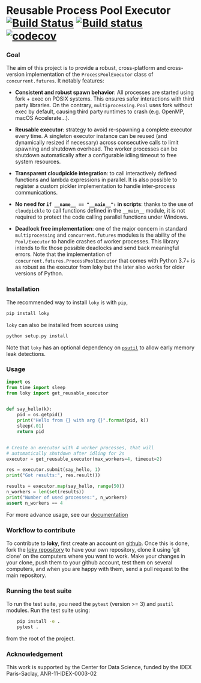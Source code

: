 # Reusable Process Pool Executor  [![Build Status](https://travis-ci.org/tomMoral/loky.svg?branch=master)](https://travis-ci.org/tomMoral/loky) [![Build status](https://ci.appveyor.com/api/projects/status/oifqilb5sb0p7fdp/branch/master?svg=true)](https://ci.appveyor.com/project/tomMoral/loky/branch/master) [![codecov](https://codecov.io/gh/tomMoral/loky/branch/master/graph/badge.svg)](https://codecov.io/gh/tomMoral/loky)


### Goal

The aim of this project is to provide a robust, cross-platform and
cross-version implementation of the `ProcessPoolExecutor` class of
`concurrent.futures`. It notably features:

  * __Consistent and robust spawn behavior__: All processes are started
    using fork + exec on POSIX systems. This ensures safer interactions with
    third party libraries. On the contrary, `multiprocessing.Pool` uses
    fork without exec by default, causing third party runtimes to crash
    (e.g. OpenMP, macOS Accelerate...).

  * __Reusable executor__: strategy to avoid re-spawning a complete
    executor every time. A singleton executor instance can be reused (and
    dynamically resized if necessary) across consecutive calls to limit
    spawning and shutdown overhead. The worker processes can be shutdown
    automatically after a configurable idling timeout to free system
    resources.

  * __Transparent cloudpickle integration__: to call interactively
    defined functions and lambda expressions in parallel. It is also
    possible to register a custom pickler implementation to handle
    inter-process communications.

  * __No need for ``if __name__ == "__main__":`` in scripts__: thanks
    to the use of ``cloudpickle`` to call functions defined in the
    ``__main__`` module, it is not required to protect the code calling
    parallel functions under Windows.

  * __Deadlock free implementation__: one of the major concern in
    standard `multiprocessing` and `concurrent.futures` modules is the
    ability of the `Pool/Executor` to handle crashes of worker
    processes. This library intends to fix those possible deadlocks and
    send back meaningful errors. Note that the implementation of
    `concurrent.futures.ProcessPoolExecutor` that comes with Python 3.7+
    is as robust as the executor from loky but the later also works for
    older versions of Python.


### Installation

The recommended way to install `loky` is with `pip`,
```bash
pip install loky
```

`loky` can also be installed from sources using
```bash
python setup.py install
```

Note that `loky` has an optional dependency on [`psutil`][1] to allow early memory leak detections.

### Usage

```python
import os
from time import sleep
from loky import get_reusable_executor


def say_hello(k):
    pid = os.getpid()
    print("Hello from {} with arg {}".format(pid, k))
    sleep(.01)
    return pid


# Create an executor with 4 worker processes, that will
# automatically shutdown after idling for 2s
executor = get_reusable_executor(max_workers=4, timeout=2)

res = executor.submit(say_hello, 1)
print("Got results:", res.result())

results = executor.map(say_hello, range(50))
n_workers = len(set(results))
print("Number of used processes:", n_workers)
assert n_workers == 4
```

For more advance usage, see our [documentation](https://loky.readthedocs.io/en/stable/)

### Workflow to contribute

To contribute to **loky**, first create an account on [github](http://github.com/).
Once this is done, fork the [loky repository](http://github.com/loky/loky) to
have your own repository, clone it using 'git clone' on the computers where you
want to work. Make your changes in your clone, push them to your github account,
test them on several computers, and when you are happy with them, send a pull
request to the main repository.

### Running the test suite

To run the test suite, you need the `pytest` (version >= 3) and `psutil`
modules. Run the test suite using:

```sh
    pip install -e .
    pytest .
```

from the root of the project.

### Acknowledgement

This work is supported by the Center for Data Science, funded by the IDEX
Paris-Saclay, ANR-11-IDEX-0003-02


[1]: https://github.com/giampaolo/psutil